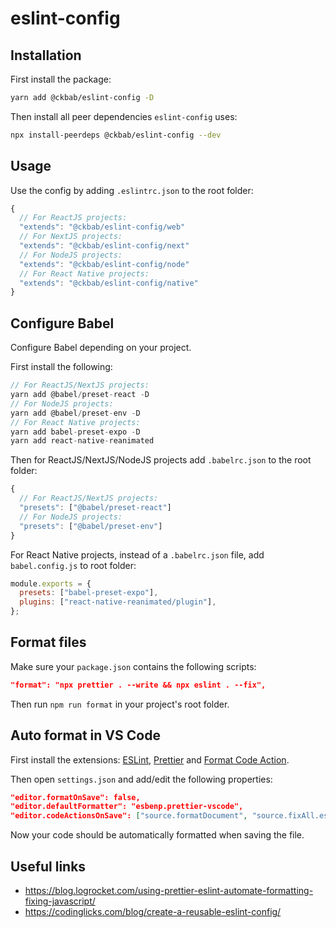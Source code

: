 # eslint-config

## Installation

First install the package:

```bash
yarn add @ckbab/eslint-config -D
```

Then install all peer dependencies `eslint-config` uses:

```bash
npx install-peerdeps @ckbab/eslint-config --dev
```

## Usage

Use the config by adding `.eslintrc.json` to the root folder:

```js
{
  // For ReactJS projects:
  "extends": "@ckbab/eslint-config/web"
  // For NextJS projects:
  "extends": "@ckbab/eslint-config/next"
  // For NodeJS projects:
  "extends": "@ckbab/eslint-config/node"
  // For React Native projects:
  "extends": "@ckbab/eslint-config/native"
}
```

## Configure Babel

Configure Babel depending on your project.

First install the following:

```js
// For ReactJS/NextJS projects:
yarn add @babel/preset-react -D
// For NodeJS projects:
yarn add @babel/preset-env -D
// For React Native projects:
yarn add babel-preset-expo -D
yarn add react-native-reanimated
```

Then for ReactJS/NextJS/NodeJS projects add `.babelrc.json` to the root folder:

```js
{
  // For ReactJS/NextJS projects:
  "presets": ["@babel/preset-react"]
  // For NodeJS projects:
  "presets": ["@babel/preset-env"]
}
```

For React Native projects, instead of a `.babelrc.json` file, add `babel.config.js` to root folder:

```js
module.exports = {
  presets: ["babel-preset-expo"],
  plugins: ["react-native-reanimated/plugin"],
};
```

## Format files

Make sure your `package.json` contains the following scripts:

```json
"format": "npx prettier . --write && npx eslint . --fix",
```

Then run `npm run format` in your project's root folder.

## Auto format in VS Code

First install the extensions: [ESLint](https://marketplace.visualstudio.com/items?itemName=dbaeumer.vscode-eslint), [Prettier](https://marketplace.visualstudio.com/items?itemName=esbenp.prettier-vscode) and [Format Code Action](https://marketplace.visualstudio.com/items?itemName=rohit-gohri.format-code-action&ssr=false#review-details).

Then open `settings.json` and add/edit the following properties:

```json
"editor.formatOnSave": false,
"editor.defaultFormatter": "esbenp.prettier-vscode",
"editor.codeActionsOnSave": ["source.formatDocument", "source.fixAll.eslint"],
```

Now your code should be automatically formatted when saving the file.

## Useful links

- https://blog.logrocket.com/using-prettier-eslint-automate-formatting-fixing-javascript/
- https://codinglicks.com/blog/create-a-reusable-eslint-config/
